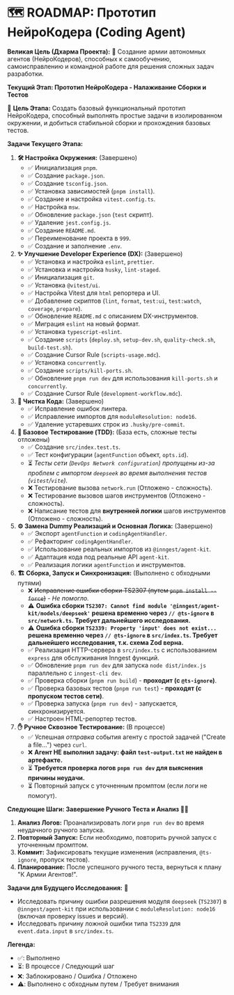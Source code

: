 # 🗺️ ROADMAP: Прототип НейроКодера (Coding Agent)

**Великая Цель (Дхарма Проекта):** 🌟
Создание армии автономных агентов (НейроКодеров), способных к самообучению, самоисправлению и командной работе для решения сложных задач разработки.

**Текущий Этап: Прототип НейроКодера - Налаживание Сборки и Тестов**

🎯 **Цель Этапа:** Создать базовый функциональный прототип НейроКодера, способный выполнять простые задачи в изолированном окружении, и добиться стабильной сборки и прохождения базовых тестов.

**Задачи Текущего Этапа:**

1.  **🛠️ Настройка Окружения:** (Завершено)
    - ✅ Инициализация `pnpm`.
    - ✅ Создание `package.json`.
    - ✅ Создание `tsconfig.json`.
    - ✅ Установка зависимостей (`pnpm install`).
    - ✅ Создание и настройка `vitest.config.ts`.
    - ✅ Настройка `msw`.
    - ✅ Обновление `package.json` (`test` скрипт).
    - ✅ Удаление `jest.config.js`.
    - ✅ Создание `README.md`.
    - ✅ Переименование проекта в `999`.
    - ✅ Создание и заполнение `.env`.
2.  **✨ Улучшение Developer Experience (DX):** (Завершено)
    - ✅ Установка и настройка `eslint`, `prettier`.
    - ✅ Установка и настройка `husky`, `lint-staged`.
    - ✅ Инициализация `git`.
    - ✅ Установка `@vitest/ui`.
    - ✅ Настройка Vitest для `html` репортера и UI.
    - ✅ Добавление скриптов (`lint`, `format`, `test:ui`, `test:watch`, `coverage`, `prepare`).
    - ✅ Обновление `README.md` с описанием DX-инструментов.
    - ✅ Миграция `eslint` на новый формат.
    - ✅ Установка `typescript-eslint`.
    - ✅ Создание `scripts` (`deploy.sh`, `setup-dev.sh`, `quality-check.sh`, `build-test.sh`).
    - ✅ Создание Cursor Rule (`scripts-usage.mdc`).
    - ✅ Установка `concurrently`.
    - ✅ Создание `scripts/kill-ports.sh`.
    - ✅ Обновление `pnpm run dev` для использования `kill-ports.sh` и `concurrently`.
    - ✅ Создание Cursor Rule (`development-workflow.mdc`).
3.  **🧹 Чистка Кода:** (Завершено)
    - ✅ Исправление ошибок линтера.
    - ✅ Исправление импортов для `moduleResolution: node16`.
    - ✅ Удаление устаревших строк из `.husky/pre-commit`.
4.  **🧪 Базовое Тестирование (TDD):** (База есть, сложные тесты отложены)
    - ✅ Создание `src/index.test.ts`.
    - ✅ Тест конфигурации (`agentFunction` объект, `opts.id`).
    - ⏳ _Тесты сети (`DevOps Network configuration`) пропущены из-за проблем с импортом `deepseek` во время выполнения тестов (`vitest`/`vite`)._
    - ❌ Тестирование вызова `network.run` (Отложено - сложность).
    - ❌ Тестирование вызовов шагов инструментов (Отложено - сложность).
    - ❌ Написание тестов для **внутренней логики** шагов инструментов (Отложено - сложность).
5.  **⚙️ Замена Dummy Реализаций и Основная Логика:** (Завершено)
    - ✅ Экспорт `agentFunction` и `codingAgentHandler`.
    - ✅ Рефакторинг `codingAgentHandler`.
    - ✅ Использование реальных импортов из `@inngest/agent-kit`.
    - ✅ Адаптация кода под реальные API `agent-kit`.
    - ✅ Реализация логики `agentFunction` и инструментов.
6.  **🏗️ Сборка, Запуск и Синхронизация:** (Выполнено с обходными путями)
    - ❌ ~~Исправление ошибки сборки TS2307 (путем `pnpm install --force`)~~ - _Не помогло._
    - ⚠️ **Ошибка сборки `TS2307: Cannot find module '@inngest/agent-kit/models/deepseek'` решена временно через `// @ts-ignore` в `src/network.ts`. Требует дальнейшего исследования.**
    - ⚠️ **Ошибка сборки `TS2339: Property 'input' does not exist...` решена временно через `// @ts-ignore` в `src/index.ts`. Требует дальнейшего исследования, т.к. схема Zod верна.**
    - ✅ Реализация HTTP-сервера в `src/index.ts` с использованием `express` для обслуживания Inngest функций.
    - ✅ Обновление `pnpm run dev` для запуска `node dist/index.js` параллельно с `inngest-cli dev`.
    - ✅ Проверка сборки (`pnpm run build`) - **проходит (с `@ts-ignore`)**.
    - ✅ Проверка базовых тестов (`pnpm run test`) - **проходят (с пропуском тестов сети)**.
    - ✅ Проверка запуска (`pnpm run dev`) - запускается, синхронизируется.
    - ✅ Настроен HTML-репортер тестов.
7.  **✋ Ручное Сквозное Тестирование:** (В процессе)
    - ✅ Успешная _отправка_ события агенту с простой задачей ("Create a file...") через `curl`.
    - ❌ **Агент НЕ выполнил задачу: файл `test-output.txt` не найден в артефакте.**
    - ⏳ **Требуется проверка логов `pnpm run dev` для выяснения причины неудачи.**
    - ⏳ Повторный запуск с уточненным промптом (если логи не помогут).

**Следующие Шаги: Завершение Ручного Теста и Анализ 🕵️‍♂️**

1.  **Анализ Логов:** Проанализировать логи `pnpm run dev` во время неудачного ручного запуска.
2.  **Повторный Запуск:** Если необходимо, повторить ручной запуск с уточненным промптом.
3.  **Коммит:** Зафиксировать текущие изменения (исправления, `@ts-ignore`, пропуск тестов).
4.  **Планирование:** После успешного ручного теста, вернуться к плану "К Армии Агентов!".

**Задачи для Будущего Исследования:** 🔬

- Исследовать причину ошибки разрешения модуля `deepseek` (`TS2307`) в `@inngest/agent-kit` при использовании с `moduleResolution: node16` (включая проверку issues и версий).
- Исследовать причину ложной ошибки типа `TS2339` для `event.data.input` в `src/index.ts`.

**Легенда:**

- ✅: Выполнено
- ⏳: В процессе / Следующий шаг
- ❌: Заблокировано / Ошибка / Отложено
- ⚠️: Выполнено с обходным путем / Требует внимания

